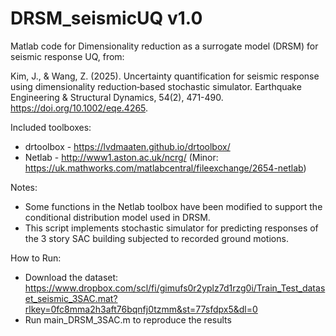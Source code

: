 DRSM_seismicUQ v1.0
========

Matlab code for Dimensionality reduction as a surrogate model (DRSM) for seismic response UQ, from:

Kim, J., & Wang, Z. (2025). Uncertainty quantification for seismic response using dimensionality reduction‐based stochastic simulator. Earthquake Engineering & Structural Dynamics, 54(2), 471-490.
https://doi.org/10.1002/eqe.4265.

Included toolboxes:
- drtoolbox - https://lvdmaaten.github.io/drtoolbox/
- Netlab - http://www1.aston.ac.uk/ncrg/ (Minor: https://uk.mathworks.com/matlabcentral/fileexchange/2654-netlab)

Notes:
 - Some functions in the Netlab toolbox have been modified to support the conditional distribution model used in DRSM.
 - This script implements stochastic simulator for predicting responses of the 3 story SAC building subjected to recorded ground motions.
 
 How to Run:
 - Download the dataset: https://www.dropbox.com/scl/fi/gimufs0r2yplz7d1rzg0i/Train_Test_dataset_seismic_3SAC.mat?rlkey=0fc8mma2h3aft76bqnfj0tzmm&st=77sfdpx5&dl=0
 - Run main_DRSM_3SAC.m to reproduce the results
